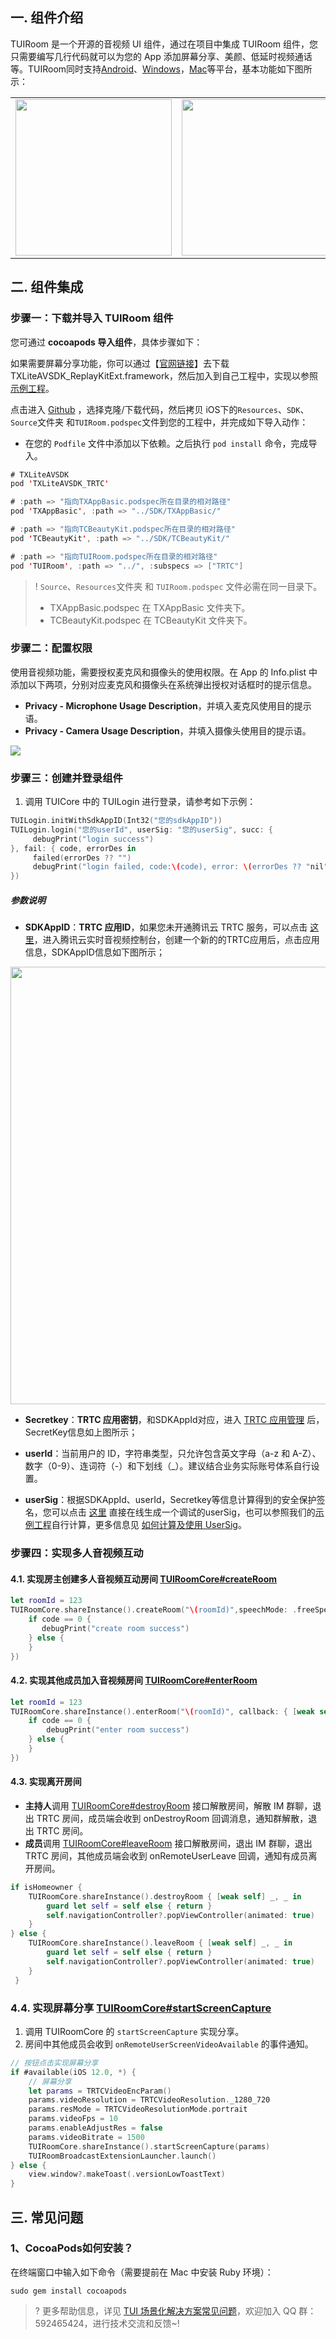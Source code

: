## 一. 组件介绍

TUIRoom 是一个开源的音视频 UI 组件，通过在项目中集成 TUIRoom 组件，您只需要编写几行代码就可以为您的 App 添加屏幕分享、美颜、低延时视频通话等。TUIRoom同时支持[Android](https://cloud.tencent.com/document/product/647/45667)、[Windows](https://cloud.tencent.com/document/product/647/63494)，[Mac](https://cloud.tencent.com/document/product/647/63494)等平台，基本功能如下图所示：

<table class="tablestyle">
<tbody><tr>
<td><img src="https://qcloudimg.tencent-cloud.cn/raw/6edda9960c4f116bc0a513b8254e47ba.jpg" width="250"></td>
<td><img src="https://qcloudimg.tencent-cloud.cn/raw/3d4e0b6e557177d76724abf7fdcf7748.jpg" width="250"></td>
<td><img src="https://qcloudimg.tencent-cloud.cn/raw/2e9f739a3a1a1511da693bd453f25061.jpg" width="250"></td>
</tr>
</tbody></table>

## 二. 组件集成

### 步骤一：下载并导入 TUIRoom 组件
您可通过 **cocoapods 导入组件**，具体步骤如下：

如果需要屏幕分享功能，你可以通过【[官网链接](https://cloud.tencent.com/document/product/647/32689)】去下载TXLiteAVSDK_ReplayKitExt.framework，然后加入到自己工程中，实现以参照[示例工程](https://github.com/tencentyun/TUIRoom/tree/main/iOS/Example/TXReplayKit_Screen)。

点击进入 [Github](https://github.com/tencentyun/TUIRoom) ，选择克隆/下载代码，然后拷贝 iOS下的`Resources`、`SDK`、`Source`文件夹 和`TUIRoom.podspec`文件到您的工程中，并完成如下导入动作：

- 在您的 `Podfile` 文件中添加以下依赖。之后执行 `pod install` 命令，完成导入。

```swift
# TXLiteAVSDK
pod 'TXLiteAVSDK_TRTC'

# :path => "指向TXAppBasic.podspec所在目录的相对路径"
pod 'TXAppBasic', :path => "../SDK/TXAppBasic/"

# :path => "指向TCBeautyKit.podspec所在目录的相对路径"
pod 'TCBeautyKit', :path => "../SDK/TCBeautyKit/"

# :path => "指向TUIRoom.podspec所在目录的相对路径"
pod 'TUIRoom', :path => "../", :subspecs => ["TRTC"]
```

>!  `Source`、`Resources`文件夹 和 `TUIRoom.podspec` 文件必需在同一目录下。
>-  TXAppBasic.podspec 在 TXAppBasic 文件夹下。
>-  TCBeautyKit.podspec 在 TCBeautyKit 文件夹下。

### 步骤二：配置权限

使用音视频功能，需要授权麦克风和摄像头的使用权限。在 App 的 Info.plist 中添加以下两项，分别对应麦克风和摄像头在系统弹出授权对话框时的提示信息。
- **Privacy - Microphone Usage Description**，并填入麦克风使用目的提示语。
- **Privacy - Camera Usage Description**，并填入摄像头使用目的提示语。

![](https://main.qcloudimg.com/raw/54cc6989a8225700ff57494cba819c7b.jpg)

### 步骤三：创建并登录组件
1.  调用 TUICore 中的 TUILogin 进行登录，请参考如下示例：
```swift
TUILogin.initWithSdkAppID(Int32("您的sdkAppID"))
TUILogin.login("您的userId", userSig: "您的userSig", succ: {
     debugPrint("login success")
}, fail: { code, errorDes in
     failed(errorDes ?? "")
     debugPrint("login failed, code:\(code), error: \(errorDes ?? "nil")")
})
```

##### 参数说明
- **SDKAppID**：**TRTC 应用ID**，如果您未开通腾讯云 TRTC 服务，可以点击 [这里](https://console.cloud.tencent.com/trtc/app)，进入腾讯云实时音视频控制台，创建一个新的的TRTC应用后，点击应用信息，SDKAppID信息如下图所示；
 <img src="https://liteav.sdk.qcloud.com/app/doc/app_manager_sdk_secretkey.png" width="700">
	
- **Secretkey**：**TRTC 应用密钥**，和SDKAppId对应，进入 [TRTC 应用管理](https://console.cloud.tencent.com/trtc/app) 后，SecretKey信息如上图所示；

- **userId**：当前用户的 ID，字符串类型，只允许包含英文字母（a-z 和 A-Z）、数字（0-9）、连词符（-）和下划线（_）。建议结合业务实际账号体系自行设置。

- **userSig**：根据SDKAppId、userId，Secretkey等信息计算得到的安全保护签名，您可以点击 [这里](https://console.cloud.tencent.com/trtc/usersigtool) 直接在线生成一个调试的userSig，也可以参照我们的[示例工程](https://github.com/tencentyun/TUIRoom/blob/main/iOS/Example/Debug/GenerateTestUserSig.swift#L42)自行计算，更多信息见 [如何计算及使用 UserSig](https://cloud.tencent.com/document/product/647/17275)。

### 步骤四：实现多人音视频互动

#### 4.1. 实现房主创建多人音视频互动房间  [TUIRoomCore#createRoom](https://cloud.tencent.com/document/product/647/45680#createroom)

```swift
let roomId = 123
TUIRoomCore.shareInstance().createRoom("\(roomId)",speechMode: .freeSpeech,callback: { [weak self] code, message in
    if code == 0 {
       debugPrint("create room success") 
    } else {
    }
})
```
#### 4.2. 实现其他成员加入音视频房间  [TUIRoomCore#enterRoom](https://cloud.tencent.com/document/product/647/45680#enterroom)

```swift
let roomId = 123
TUIRoomCore.shareInstance().enterRoom("\(roomId)", callback: { [weak self] code, message in
    if code == 0 {
	    debugPrint("enter room success") 
	} else {
	}
})
```
#### 4.3. 实现离开房间 

- **主持人**调用  [TUIRoomCore#destroyRoom](https://cloud.tencent.com/document/product/647/45680#destroyroom) 接口解散房间，解散 IM 群聊，退出 TRTC 房间，成员端会收到 onDestroyRoom 回调消息，通知群解散，退出 TRTC 房间。
- **成员**调用  [TUIRoomCore#leaveRoom](https://cloud.tencent.com/document/product/647/45680#leaveroom) 接口解散房间，退出 IM 群聊，退出 TRTC 房间，其他成员端会收到 onRemoteUserLeave 回调，通知有成员离开房间。

```swift
if isHomeowner {
    TUIRoomCore.shareInstance().destroyRoom { [weak self] _, _ in
        guard let self = self else { return }
        self.navigationController?.popViewController(animated: true)
    }
} else {
    TUIRoomCore.shareInstance().leaveRoom { [weak self] _, _ in
        guard let self = self else { return }
        self.navigationController?.popViewController(animated: true)
    }
 }
```

### 4.4. 实现屏幕分享  [TUIRoomCore#startScreenCapture](https://cloud.tencent.com/document/product/647/45680#startscreencapture)

1. 调用 TUIRoomCore 的 `startScreenCapture` 实现分享。
2. 房间中其他成员会收到 `onRemoteUserScreenVideoAvailable` 的事件通知。

```swift
// 按钮点击实现屏幕分享
if #available(iOS 12.0, *) {
    // 屏幕分享
    let params = TRTCVideoEncParam()
    params.videoResolution = TRTCVideoResolution._1280_720
    params.resMode = TRTCVideoResolutionMode.portrait
    params.videoFps = 10
    params.enableAdjustRes = false
    params.videoBitrate = 1500
    TUIRoomCore.shareInstance().startScreenCapture(params)
    TUIRoomBroadcastExtensionLauncher.launch()
} else {
    view.window?.makeToast(.versionLowToastText)
}    
```

## 三. 常见问题

### 1、CocoaPods如何安装？

在终端窗口中输入如下命令（需要提前在 Mac 中安装 Ruby 环境）：
```
sudo gem install cocoapods
```

>? 更多帮助信息，详见 [TUI 场景化解决方案常见问题](https://cloud.tencent.com/developer/article/1952880)，欢迎加入 QQ 群：592465424，进行技术交流和反馈~!